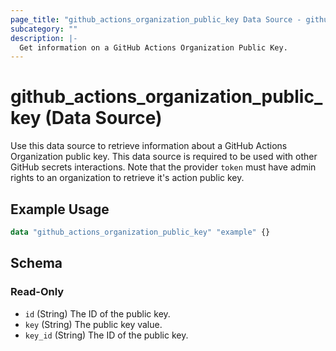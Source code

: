 ```yaml
---
page_title: "github_actions_organization_public_key Data Source - github"
subcategory: ""
description: |-
  Get information on a GitHub Actions Organization Public Key.
---
```


# github_actions_organization_public_key (Data Source)

Use this data source to retrieve information about a GitHub Actions Organization public key. This data source is required to be used with other GitHub secrets interactions. Note that the provider `token` must have admin rights to an organization to retrieve it's action public key.

## Example Usage

```terraform
data "github_actions_organization_public_key" "example" {}
```

<!-- schema generated by tfplugindocs -->
## Schema

### Read-Only

- `id` (String) The ID of the public key.
- `key` (String) The public key value.
- `key_id` (String) The ID of the public key.
